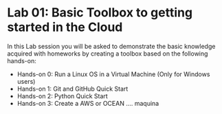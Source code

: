 # Lab 01: Basic Toolbox to getting started in the Cloud
In this Lab session you will be asked to demonstrate the basic knowledge acquired with homeworks by creating a toolbox based on the following hands-on:

* Hands-on 0: Run a Linux OS in a Virtual Machine (Only for Windows users)
* Hands-on 1: Git and GitHub Quick Start
* Hands-on 2: Python Quick Start
* Hands-on 3: Create a AWS or OCEAN .... maquina
